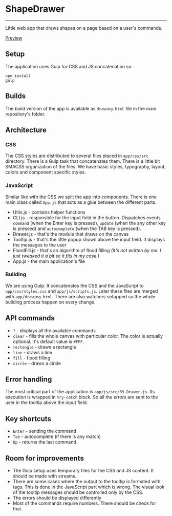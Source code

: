 # ShapeDrawer

---

Little web app that draws shapes on a page based on a user's commands.

[Preview](http://work.krasimirtsonev.com/git/shape-drawer/drawing.html)

## Setup

The application uses Gulp for CSS and JS concatenation so:

```
npm install
gulp	
```

## Builds

The build version of the app is available as `drawing.html` file in the main repository's folder.

## Architecture

### CSS

The CSS styles are distributed to several files placed in `app/css/src` directory. There is a Gulp task that concatenates them. There is a little bit SMACSS organization of the files. We have basic styles, typography, layout, colors and component specific styles.

### JavaScript

Similar like with the CSS we split the app into components. There is one main class called `App.js` that acts as a glue between the different parts. 

* Utils.js - contains helper functions
* CLI.js - responsible for the input field in the button. Dispatches events `command` (when the Enter key is pressed), `update` (when the any other key is pressed) and `autocomplete` (when the TAB key is pressed).
* Drawer.js - that's the module that draws on the canvas
* Tooltip.js - that's the little popup shown above the input field. It displays the messages to the user
* FloodFill.js - that's an algorithm of flood filling *(It's not written by me. I just tweaked it a bit so it fits in my case.)*
* App.js - the main application's file

### Building

We are using Gulp. It concatenates the CSS and the JavaScript to `app/css/styles.css` and `app/js/scripts.js`. Later these files are merged with `app/drawing.html`. There are also watchers setupped so the whole building process happen on every change.

## API commands

* `?` - displays all the available commands
* `clear` - fills the whole canvas with particular color. The color is actually optional. It's default value is `#FFF`.
* `rectangle` - draws a rectangle
* `line` - draws a line
* `fill` - flood filling
* `circle` - draws a circle

## Error handling

The most critical part of the application is `app/js/src/03.Drawer.js`. Its execution is wrapped in `try-catch` block. So all the errors are sent to the user in the tooltip above the input field.

## Key shortcuts

* `Enter` - sending the command
* `Tab` - autocomplete (if there is any match)
* `Up` - returns the last command

## Room for improvements

* The Gulp setup uses temporary files for the CSS and JS content. It should be made with streams.
* There are some cases where the output to the tooltip is formated with tags. This is done in the JavaScript part which is wrong. The visual look of the tooltip messages should be controlled only by the CSS.
* The errors should be displayed differently
* Most of the commands require numbers. There should be check for that.